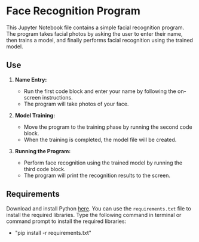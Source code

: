 # Face Recognition Program

This Jupyter Notebook file contains a simple facial recognition program. The program takes facial photos by asking the user to enter their name, then trains a model, and finally performs facial recognition using the trained model.

## Use

1. **Name Entry:**
    - Run the first code block and enter your name by following the on-screen instructions.
    - The program will take photos of your face.

2. **Model Training:**
    - Move the program to the training phase by running the second code block.
    - When the training is completed, the model file will be created.

3. **Running the Program:**
    - Perform face recognition using the trained model by running the third code block.
    - The program will print the recognition results to the screen.

## Requirements
Download and install Python [here](https://www.python.org/).
You can use the `requirements.txt` file to install the required libraries.
Type the following command in terminal or command prompt to install the required libraries:
- "pip install -r requirements.txt"
